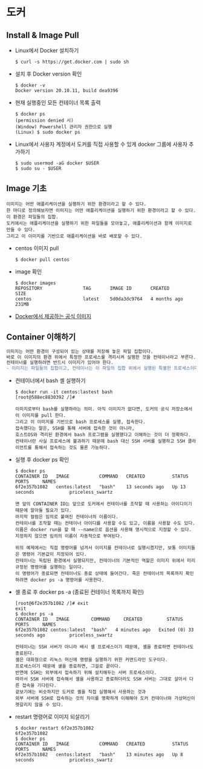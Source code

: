 # 도커

## Install & Image Pull

- Linux에서 Docker 설치하기

  ```
  $ curl -s https://get.docker.com | sudo sh
  ```

- 설치 후 Docker version 확인

  ```
  $ docker -v
  Docker version 20.10.11, build dea9396
  ```

- 현재 실행중인 모든 컨테이너 목록 출력

  ```
  $ docker ps
  (permission denied 시)
  (Window) Powershell 관리자 권한으로 실행
  (Linux) $ sudo docker ps
  ```

- Linux에서 사용자 계정에서 도커를 직접 사용할 수 있게 docker 그룹에 사용자 추가하기

  ```
  $ sudo usermod -aG docker $USER
  $ sudo su - $USER
  ```

## Image 기초

```
이미지는 어떤 애플리케이션을 실행하기 위한 환경이라고 할 수 있다.
한 마디로 정의해보자면 이미지는 어떤 애플리케이션을 실행하기 위한 환경이라고 할 수 있다. 이 환경은 파일들의 집합.
도커에서는 애플리케이션을 실행하기 위한 파일들을 모아놓고, 애플리케이션과 함께 이미지로 만들 수 있다. 
그리고 이 이미지를 기반으로 애플리케이션을 바로 배포할 수 있다.
```

- centos 이미지 pull

  ```
  $ docker pull centos
  ```

- image 확인

  ```
  $ docker images
  REPOSITORY               TAG       IMAGE ID       CREATED        SIZE
  centos                   latest    5d0da3dc9764   4 months ago   231MB
  ```

- [Docker에서 제공하는 공식 이미지](https://index.docker.io/search?q=&type=image)

## Container 이해하기

```diff
이미지는 어떤 환경이 구성되어 있는 상태를 저장해 놓은 파일 집합이다.
바로 이 이미지의 환경 위에서 특정한 프로세스를 격리시켜 실행한 것을 컨테이너라고 부른다.
컨테이너를 실행하려면 반드시 이미지가 있어야 한다.
- 이미지는 파일들의 집합이고, 컨테이너는 이 파일의 집합 위에서 실행된 특별한 프로세스이다.
```

- 컨테이너에서 bash 셸 실행하기

  ```
  $ docker run -it centos:lastest bash
  [root@588ec8830392 /]#
  ```

  ```
  이미지로부터 bash를 실행하라는 의미. 아직 이미지가 없다면, 도커의 공식 저장소에서 이 이미지를 pull 한다.
  그리고 이 이미지를 기반으로 bash 프로세스를 실행, 접속한다.
  접속했다는 말은, SSH를 통해 서버에 접속한 것이 아니라,
  호스트OS와 격리된 환경에서 bash 프로그램을 실행했다고 이해하는 것이 더 정확하다.
  컨테이너란 사실 프로세스에 불과하기 때문에 bash 대신 SSH 서버를 실행하고 SSH 클라이언트를 통해서 접속하는 것도 물론 가능하다.
  ```

- 실행 후 docker ps 확인

  ```
  $ docker ps
  CONTAINER ID   IMAGE           COMMAND   CREATED          STATUS          PORTS     NAMES
  6f2e357b1082   centos:latest   "bash"    13 seconds ago   Up 13 seconds             priceless_swartz
  ```

  ```
  맨 앞의 CONTAINER ID는 앞으로 도커에서 컨테이너를 조작할 때 사용하는 아이디이기 때문에 알아둘 필요가 있다.
  마지막 컬럼은 임의로 붙여진 컨테이너의 이름이다.
  컨테이너를 조작할 때는 컨테이너 아이디를 사용할 수도 있고, 이름을 사용할 수도 있다.
  이름은 docker run을 할 때 --name으로 옵션을 사용해 명시적으로 지정할 수 있다.
  지정하지 않으면 임의의 이름이 자동적으로 부여된다.
  
  위의 예제에서는 직접 명령어를 넘겨서 이미지를 컨테이너로 실행시켰지만, 보통 이미지들은 명령어 기본값이 지정되어 있다.
  컨테이너는 독립된 환경에서 실행되지만, 컨테이너의 기본적인 역할은 이미지 위에서 미리 규정된 명령어를 실행하는 일이다.
  이 명령어가 종료되면 컨테이너도 종료 상태에 들어간다. 죽은 컨테이너의 목록까지 확인하려면 docker ps -a 명령어를 사용한다.
  ```

- 셸 종료 후 docker ps -a (종료된 컨테이너 목록까지 확인)

  ```
  [root@6f2e357b1082 /]# exit
  exit
  $ docker ps -a
  CONTAINER ID   IMAGE        COMMAND     CREATED         STATUS                  PORTS     NAMES
  6f2e357b1082 centos:latest  "bash"   4 minutes ago   Exited (0) 33 seconds ago         priceless_swartz
  ```

  ```
  컨테이너는 SSH 서버가 아니라 배시 셸 프로세스이기 때문에, 셸을 종료하면 컨테이너도 종료된다.
  셸은 대화형으로 리눅스 머신에 명령을 실행하기 위한 커맨드라인 도구이다.
  프로세스이기 때문에 섈을 종료하면, 그걸로 끝이다.
  반면에 SSH는 외부에서 접속하기 위해 설치해두는 서버 프로세스이다.
  따라서 SSH 서버에 접속해서 셸을 사용하고 종료하더라도 SSH 서버는 그대로 살아서 다른 접속을 기다린다.
  겉보기에는 비슷하지만 도커로 셸을 직접 실행해서 사용하는 것과
  외부 서버에 SSH로 접속하는 것의 차이를 명확하게 이해해야 도커 컨테이너와 가상머신이 헷갈리지 않을 수 있다.
  ```

- restart 명령어로 이미지 되살리기

  ```
  $ docker restart 6f2e357b1082
  6f2e357b1082
  $ docker ps
  CONTAINER ID   IMAGE           COMMAND   CREATED          STATUS         PORTS     NAMES
  6f2e357b1082   centos:latest   "bash"    13 minutes ago   Up 8 seconds             priceless_swartz
  ```

  
